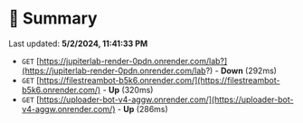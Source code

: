 # 📖 Summary
Last updated: **5/2/2024, 11:41:33 PM**

- `GET` [https://jupiterlab-render-0pdn.onrender.com/lab?](https://jupiterlab-render-0pdn.onrender.com/lab?) - **Down** (292ms)
- `GET` [https://filestreambot-b5k6.onrender.com/](https://filestreambot-b5k6.onrender.com/) - **Up** (320ms)
- `GET` [https://uploader-bot-v4-aggw.onrender.com/](https://uploader-bot-v4-aggw.onrender.com/) - **Up** (286ms)

